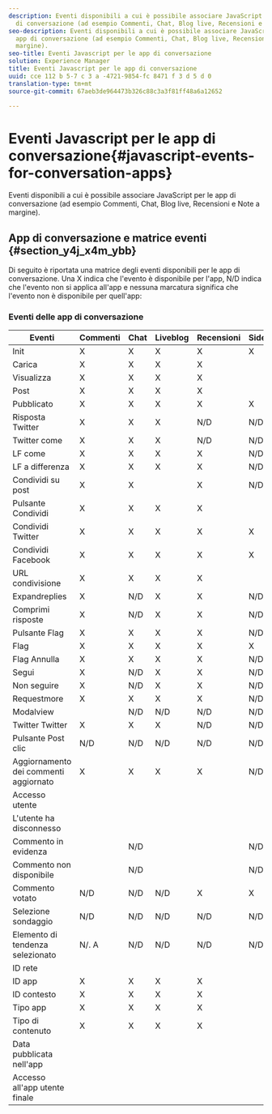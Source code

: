 ```yaml
---
description: Eventi disponibili a cui è possibile associare JavaScript per le app
  di conversazione (ad esempio Commenti, Chat, Blog live, Recensioni e Note a margine).
seo-description: Eventi disponibili a cui è possibile associare JavaScript per le
  app di conversazione (ad esempio Commenti, Chat, Blog live, Recensioni e Note a
  margine).
seo-title: Eventi Javascript per le app di conversazione
solution: Experience Manager
title: Eventi Javascript per le app di conversazione
uuid: cce 112 b 5-7 c 3 a -4721-9854-fc 8471 f 3 d 5 d 0
translation-type: tm+mt
source-git-commit: 67aeb3de964473b326c88c3a3f81ff48a6a12652

---
```



# Eventi Javascript per le app di conversazione{#javascript-events-for-conversation-apps}

Eventi disponibili a cui è possibile associare JavaScript per le app di conversazione (ad esempio Commenti, Chat, Blog live, Recensioni e Note a margine).

## App di conversazione e matrice eventi {#section_y4j_x4m_ybb}

Di seguito è riportata una matrice degli eventi disponibili per le app di conversazione. Una X indica che l'evento è disponibile per l'app, N/D indica che l'evento non si applica all'app e nessuna marcatura significa che l'evento non è disponibile per quell'app:

### Eventi delle app di conversazione

| Eventi | Commenti | Chat | Liveblog | Recensioni | Sidenotes | Sondaggi | Tendenza |
|---|---|---|---|---|---|---|---|
| Init | X | X | X | X | X |  |  |
| Carica | X | X | X | X |  |  |  |
| Visualizza | X | X | X | X |  |  |  |
| Post | X | X | X | X |  | N/D | N/D |
| Pubblicato | X | X | X | X | X | N/D | N/D |
| Risposta Twitter | X | X | X | N/D | N/D | N/D | N/D |
| Twitter come | X | X | X | N/D | N/D | N/D | N/D |
| LF come | X | X | X | X | N/D | N/D | N/D |
| LF a differenza | X | X | X | X | N/D | N/D | N/D |
| Condividi su post | X | X |  | X | N/D | N/D | N/D |
| Pulsante Condividi | X | X | X | X |  | N/D | N/D |
| Condividi Twitter | X | X | X | X | X | N/D | N/D |
| Condividi Facebook | X | X | X | X | X | N/D | N/D |
| URL condivisione | X | X | X | X |  | N/D | N/D |
| Expandreplies | X | N/D | X | X | N/D | N/D | N/D |
| Comprimi risposte | X | N/D | X | X | N/D | N/D | N/D |
| Pulsante Flag | X | X | X | X | N/D | N/D | N/D |
| Flag | X | X | X | X | X | N/D | N/D |
| Flag Annulla | X | X | X | X | N/D | N/D | N/D |
| Segui | X | N/D | X | X | N/D | N/D | N/D |
| Non seguire | X | N/D | X | X | N/D | N/D | N/D |
| Requestmore | X | X | X | X | N/D | N/D | N/D |
| Modalview |  | N/D | N/D | N/D | N/D | N/D | N/D |
| Twitter Twitter | X | X | X | N/D | N/D | N/D | N/D |
| Pulsante Post clic | N/D | N/D | N/D | N/D | N/D | N/D | N/D |
| Aggiornamento dei commenti aggiornato | X | X | X | X | N/D | N/D | N/D |
| Accesso utente |  |  |  |  |  | N/D | N/D |
| L'utente ha disconnesso |  |  |  |  |  | N/D | N/D |
| Commento in evidenza |  | N/D |  |  | N/D | N/D | N/D |
| Commento non disponibile |  | N/D |  |  | N/D | N/D | N/D |
| Commento votato | N/D | N/D | N/D | X | X | N/D | N/D |
| Selezione sondaggio | N/D | N/D | N/D | N/D | N/D |  | N/D |
| Elemento di tendenza selezionato | N/. A | N/D | N/D | N/D | N/D | N/D |  |
| ID rete |  |  |  |  |  |  |  |
| ID app | X | X | X | X |  |  |  |
| ID contesto | X | X | X | X |  |  |  |
| Tipo app | X | X | X | X |  |  |  |
| Tipo di contenuto | X | X | X | X |  |  |  |
| Data pubblicata nell'app |  |  |  |  |  |  |  |
| Accesso all'app utente finale |  |  |  |  |  |  |  |

